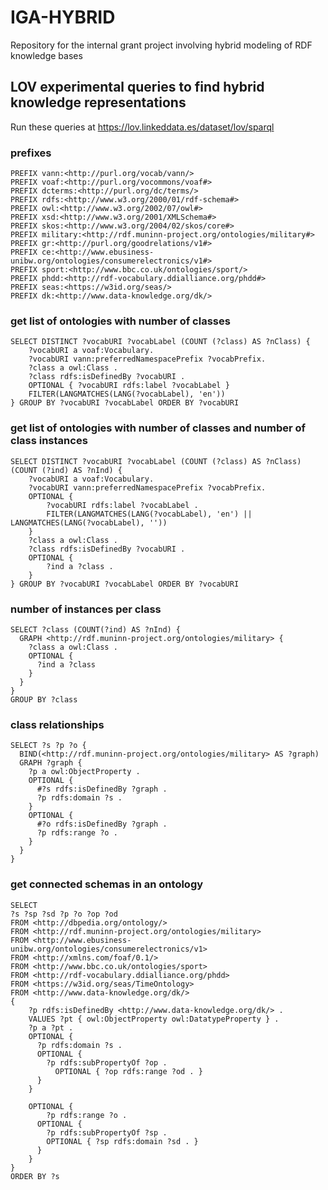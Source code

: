 # IGA-HYBRID
Repository for the internal grant project involving hybrid modeling of RDF knowledge bases

## LOV experimental queries to find hybrid knowledge representations
Run these queries at https://lov.linkeddata.es/dataset/lov/sparql

### prefixes
```sparql
PREFIX vann:<http://purl.org/vocab/vann/>
PREFIX voaf:<http://purl.org/vocommons/voaf#>
PREFIX dcterms:<http://purl.org/dc/terms/>
PREFIX rdfs:<http://www.w3.org/2000/01/rdf-schema#>
PREFIX owl:<http://www.w3.org/2002/07/owl#>
PREFIX xsd:<http://www.w3.org/2001/XMLSchema#>
PREFIX skos:<http://www.w3.org/2004/02/skos/core#>
PREFIX military:<http://rdf.muninn-project.org/ontologies/military#>
PREFIX gr:<http://purl.org/goodrelations/v1#>
PREFIX ce:<http://www.ebusiness-unibw.org/ontologies/consumerelectronics/v1#>
PREFIX sport:<http://www.bbc.co.uk/ontologies/sport/>
PREFIX phdd:<http://rdf-vocabulary.ddialliance.org/phdd#>
PREFIX seas:<https://w3id.org/seas/>
PREFIX dk:<http://www.data-knowledge.org/dk/>
```

### get list of ontologies with number of classes
```sparql
SELECT DISTINCT ?vocabURI ?vocabLabel (COUNT (?class) AS ?nClass) {
    ?vocabURI a voaf:Vocabulary.
    ?vocabURI vann:preferredNamespacePrefix ?vocabPrefix.
    ?class a owl:Class .
    ?class rdfs:isDefinedBy ?vocabURI .
    OPTIONAL { ?vocabURI rdfs:label ?vocabLabel }
    FILTER(LANGMATCHES(LANG(?vocabLabel), 'en'))
} GROUP BY ?vocabURI ?vocabLabel ORDER BY ?vocabURI
```

### get list of ontologies with number of classes and number of class instances
```sparql
SELECT DISTINCT ?vocabURI ?vocabLabel (COUNT (?class) AS ?nClass) (COUNT (?ind) AS ?nInd) {
    ?vocabURI a voaf:Vocabulary.
    ?vocabURI vann:preferredNamespacePrefix ?vocabPrefix.
    OPTIONAL { 
        ?vocabURI rdfs:label ?vocabLabel .
        FILTER(LANGMATCHES(LANG(?vocabLabel), 'en') || LANGMATCHES(LANG(?vocabLabel), ''))
    }
    ?class a owl:Class .
    ?class rdfs:isDefinedBy ?vocabURI .
    OPTIONAL {
        ?ind a ?class .
    }
} GROUP BY ?vocabURI ?vocabLabel ORDER BY ?vocabURI
```


### number of instances per class
```sparql
SELECT ?class (COUNT(?ind) AS ?nInd) {
  GRAPH <http://rdf.muninn-project.org/ontologies/military> {
    ?class a owl:Class .
    OPTIONAL {
      ?ind a ?class
    }
  }
} 
GROUP BY ?class
```

### class relationships
```sparql
SELECT ?s ?p ?o {
  BIND(<http://rdf.muninn-project.org/ontologies/military> AS ?graph)
  GRAPH ?graph {
    ?p a owl:ObjectProperty .
    OPTIONAL {
      #?s rdfs:isDefinedBy ?graph .
      ?p rdfs:domain ?s .
    }
    OPTIONAL {
      #?o rdfs:isDefinedBy ?graph .
      ?p rdfs:range ?o .
    }
  }
}
```


### get connected schemas in an ontology
```sparql
SELECT 
?s ?sp ?sd ?p ?o ?op ?od
FROM <http://dbpedia.org/ontology/>
FROM <http://rdf.muninn-project.org/ontologies/military>
FROM <http://www.ebusiness-unibw.org/ontologies/consumerelectronics/v1>
FROM <http://xmlns.com/foaf/0.1/>
FROM <http://www.bbc.co.uk/ontologies/sport>
FROM <http://rdf-vocabulary.ddialliance.org/phdd>
FROM <https://w3id.org/seas/TimeOntology>
FROM <http://www.data-knowledge.org/dk/>
{
    ?p rdfs:isDefinedBy <http://www.data-knowledge.org/dk/> .
  	VALUES ?pt { owl:ObjectProperty owl:DatatypeProperty } .
    ?p a ?pt .
    OPTIONAL {
      ?p rdfs:domain ?s .
      OPTIONAL {
        ?p rdfs:subPropertyOf ?op .
          OPTIONAL { ?op rdfs:range ?od . }
      }
    }
  
    OPTIONAL {
        ?p rdfs:range ?o .
      OPTIONAL {
        ?p rdfs:subPropertyOf ?sp .
        OPTIONAL { ?sp rdfs:domain ?sd . }
      }
    }
}
ORDER BY ?s
```




